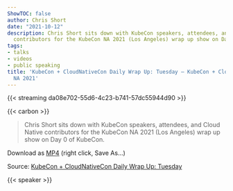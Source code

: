 ```yaml
---
ShowTOC: false
author: Chris Short
date: "2021-10-12"
description: Chris Short sits down with KubeCon speakers, attendees, and Cloud Native
  contributors for the KubeCon NA 2021 (Los Angeles) wrap up show on Day 0 of KubeCon.
tags:
- talks
- videos
- public speaking
title: 'KubeCon + CloudNativeCon Daily Wrap Up: Tuesday — KubeCon + CloudNativeCon
  NA 2021'
---
```


{{< streaming da08e702-55d6-4c23-b741-57dc55944d90 >}}

{{< carbon >}}

> Chris Short sits down with KubeCon speakers, attendees, and Cloud Native contributors for the KubeCon NA 2021 (Los Angeles) wrap up show on Day 0 of KubeCon.

Download as [MP4](https://shortcdn.com/chrisshort/CloudNative.tv-KubeCon-CloudNativeCon-Daily-Wrap-Up-Tuesday.mp4) (right click, Save As...)

Source: [KubeCon + CloudNativeCon Daily Wrap Up: Tuesday](https://youtu.be/JOvp4o09fZs)

{{< speaker >}}
